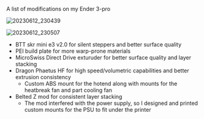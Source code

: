 A list of modifications on my Ender 3-pro

![20230612_230439](https://github.com/Karatekid38/Modified-Ender-3-Pro/assets/62526473/0bee9af6-594a-449b-99c7-1c2a5210b69c)

![20230612_230507](https://github.com/Karatekid38/Modified-Ender-3-Pro/assets/62526473/8ff0db04-0941-4d76-aed2-5bc57d032e2a)
- BTT skr mini e3 v2.0 for silent steppers and better surface quality
- PEI build plate for more warp-prone materials
- MicroSwiss Direct Drive exturuder for better surface quality and layer stacking
- Dragon Phaetus HF for high speed/volumetric capabilities and better extrusion consistency
  - Custom ABS mount for the hotend along with mounts for the heatbreak fan and part cooling fan
- Belted Z mod for consistent layer stacking
  - The mod interfered with the power supply, so I designed and printed custom mounts for the PSU to fit under the printer
